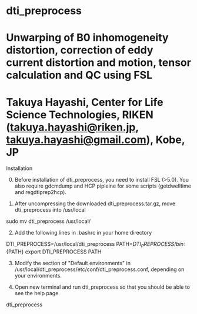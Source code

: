 # dti_preprocess
# Unwarping of B0 inhomogeneity distortion, correction of eddy current distortion and motion, tensor calculation and QC using FSL
# Takuya Hayashi, Center for Life Science Technologies, RIKEN (takuya.hayashi@riken.jp, takuya.hayashi@gmail.com), Kobe, JP

Installation

0. Before installation of dti_preprocess, you need to install FSL (>5.0). You also require gdcmdump and HCP pipleine for some scripts (getdwelltime and regdtiprep2hcp).

1. After uncompressing the downloaded dti_preprocess.tar.gz, move dti_preprocess into /usr/local 

sudo mv dti_preprocess /usr/local/

2. Add the following lines in .bashrc in your home directory

DTI_PREPROCESS=/usr/local/dti_preprocess
PATH=${DTI_PREPROCESS}/bin:${PATH}
export DTI_PREPROCESS PATH

3. Modify the section of "Default environments" in /usr/local/dti_preprocess/etc/conf/dti_preprocess.conf, depending on your environments. 

4. Open new terminal and run dti_preprocess so that you should be able to see the help page

dti_preprocess


